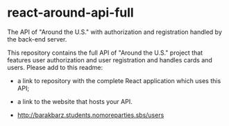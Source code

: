 # react-around-api-full

The API of "Around the U.S." with authorization and registration handled by the back-end server.

This repository contains the full API of "Around the U.S." project that features user authorization and user registration and handles cards and users.
Please add to this readme:

- a link to repository with the complete React application which uses this API;
- a link to the website that hosts your API.

- http://barakbarz.students.nomoreparties.sbs/users

